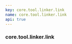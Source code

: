 ```yaml
---
key: core.tool.linker.link
name: core.tool.linker.link
api: true
---
```


### core.tool.linker.link
